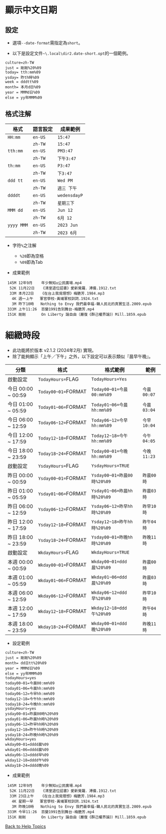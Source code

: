 ﻿# 顯示中文日期

## 設定

* 選項```--date-format```需指定為```short```。

* 以下是設定文件```~\.local\dir2.date-short.opt```的一個範例。
```
culture=zh-TW
just = 剛剛%20%09
today= tth:mm%09
ysday= 昨th時%09
week = dddtt%09
month= 本月d日%09
year = MMMd日%09
else = yy年MMM%09
```

## 格式注解

| 格式      | 語言設定 | 成果範例 |
| ---      | ----- | ---- |
| ```HH:mm```    | ```en-US``` | ```15:47``` |
|                | ```zh-TW``` | ```15:47``` |
| ```tth:mm```   | ```en-US``` | ```PM3:47``` |
|                | ```zh-TW``` | ```下午3:47``` |
| ```th:mm```    | ```en-US``` | ```P3:47``` |
|                | ```zh-TW``` | ```下3:47``` |
| ```ddd tt```   | ```en-US``` | ```Wed PM``` |
|                | ```zh-TW``` | ```週三 下午``` |
| ```ddddt```    | ```en-US``` | ```wedensdayP``` |
|                | ```zh-TW``` | ```星期三下``` |
| ```MMM dd```   | ```en-US``` | ```Jun 12``` |
|                | ```zh-TW``` | ```6月 12``` |
| ```yyyy MMM``` | ```en-US``` | ```2023 Jun``` |
|                | ```zh-TW``` | ```2023 6月``` |

* 字符```%```之注解
    - ```%20```即為空格
    - ```%09```即為Tab

* 成果範例
```
 145M 12年9月    年少無知◎公民廣場.mp4
  52K 11月22日   《清室退位詔書》愛新覺羅．溥儀.1912.txt
  33M 本月22日   《在台上我覓理想》梅艷芳.1984.mp3
   4K 週一上午   軍官學校-黃埔軍校訓詞.1924.txt
   3M 昨下10時   Nothing to Envy 我們最幸福-韓人民北的真實生活.2009.epub
 333M 上午11:26  百變1991告別舞台-梅艷芳.mp4
 151K 剛剛       On Liberty 論自由（嚴復《群己權界論》）Mill.1859.epub
 ```

# 細緻時段

* 此功能將於版本 v2.1.2 (2024年2月) 實現。
* 除了能夠顯示「上午／下午」之外，以下設定可以表示類似『晨早午晚』。

| 分類  | 格式  | 格式範例 | 範例 |
| ---- | ---  | -------------- | ------- |
| 啟動設定 | ```TodayHours=```FLAG | ```TodayHours=Yes```  | |
| 今日 00:00 ~ 00:59 | ```Today00~01=```FORMAT | ```Today00~01=今晨00:mm%09``` | ```今晨00:07``` |
| 今日 01:00 ~ 05:59 | ```Today01~06=```FORMAT | ```Today01~06=今晨hh:mm%09``` | ```今晨03:04``` |
| 今日 06:00 ~ 12:59 | ```Today06~12=```FORMAT | ```Today06~12=今早hh:mm%09``` | ```今早10:04``` |
| 今日 12:00 ~ 17:59 | ```Today12~18=```FORMAT | ```Today12~18=今午hh:mm%09``` | ```今午04:05``` |
| 今日 18:00 ~ 23:59 | ```Today18~24=```FORMAT | ```Today00~01=今晚hh:mm%09``` | ```今晚11:23``` |
| 啟動設定 | ```YsdayHours=```FLAG | ```YsdayHours=TRUE```  | |
| 昨日 00:00 ~ 00:59 | ```Ysday00~01=```FORMAT | ```Ysday00~01=昨晨00時%20%09``` | ```昨晨00時``` |
| 昨日 01:00 ~ 05:59 | ```Ysday01~06=```FORMAT | ```Ysday01~06=昨晨hh時%20%09``` | ```昨晨03時``` |
| 昨日 06:00 ~ 12:59 | ```Ysday06~12=```FORMAT | ```Ysday06~12=昨早hh時%20%09``` | ```昨早10時``` |
| 昨日 12:00 ~ 17:59 | ```Ysday12~18=```FORMAT | ```Ysday12~18=昨午hh時%20%09``` | ```昨午04時``` |
| 昨日 18:00 ~ 23:59 | ```Ysday18~24=```FORMAT | ```Ysday00~01=昨晚hh時%20%09``` | ```昨晚11時``` |
| 啟動設定 | ```WkdayHours=```FLAG | ```WkdayHours=TRUE```  | |
| 本週 00:00 ~ 00:59 | ```Wkday00~01=```FORMAT | ```Wkday00~01=ddd晨%20%09``` | ```昨晨00時``` |
| 本週 01:00 ~ 05:59 | ```Wkday01~06=```FORMAT | ```Wkday01~06=ddd晨%20%09``` | ```昨晨03時``` |
| 本週 06:00 ~ 12:59 | ```Wkday06~12=```FORMAT | ```Wkday06~12=ddd早%20%09``` | ```昨早10時``` |
| 本週 12:00 ~ 17:59 | ```Wkday12~18=```FORMAT | ```Wkday12~18=ddd午%20%09``` | ```昨午04時``` |
| 本週 18:00 ~ 23:59 | ```Wkday18~24=```FORMAT | ```Wkday00~01=ddd晚%20%09``` | ```昨晚11時``` |


* 設定範例

```
culture=zh-TW
just = 剛剛%20%09
month= dd日tt%20%09
year = MMMd日%09
else = yy年MMM%09
todayHours=yes
today00~01=今晨00:mm%09
today01~06=今晨hh:mm%09
today06~12=今早hh:mm%09
today12~18=今午hh:mm%09
today18~24=今晚hh:mm%09
ysdayHours=yes
ysday00~01=昨晨00時%20%09
ysday01~06=昨晨hh時%20%09
ysday06~12=昨早hh時%20%09
ysday12~18=昨午hh時%20%09
ysday18~24=昨晚hh時%20%09
wkdayHours=yes
wkday00~01=dddd晨%09
wkday01~06=dddd晨%09
wkday06~12=dddd早%09
wkday12~18=dddd午%09
wkday18~24=dddd晚%09
```


* 成果範例
```
 145M 12年9月    年少無知◎公民廣場.mp4
  52K 11月22日   《清室退位詔書》愛新覺羅．溥儀.1912.txt
  33M 23日上午   《在台上我覓理想》梅艷芳.1984.mp3
   4K 星期一早   軍官學校-黃埔軍校訓詞.1924.txt
   3M 昨晚10時   Nothing to Envy 我們最幸福-韓人民北的真實生活.2009.epub
 333M 今早11:26  百變1991告別舞台-梅艷芳.mp4
 151K 剛剛       On Liberty 論自由（嚴復《群己權界論》）Mill.1859.epub
 ```

[Back to Help Topics](https://github.com/ck-yung/dir2cs/blob/main/docs/HELP.md)

